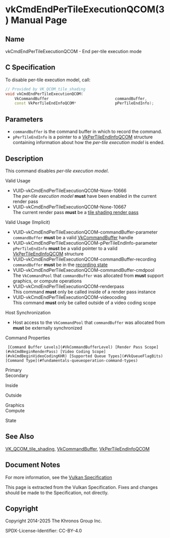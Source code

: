 # vkCmdEndPerTileExecutionQCOM(3) Manual Page

## Name

vkCmdEndPerTileExecutionQCOM - End per-tile execution mode



## [](#_c_specification)C Specification

To disable per-tile execution model, call:

```c++
// Provided by VK_QCOM_tile_shading
void vkCmdEndPerTileExecutionQCOM(
    VkCommandBuffer                             commandBuffer,
    const VkPerTileEndInfoQCOM*                 pPerTileEndInfo);
```

## [](#_parameters)Parameters

- `commandBuffer` is the command buffer in which to record the command.
- `pPerTileEndInfo` is a pointer to a [VkPerTileEndInfoQCOM](https://registry.khronos.org/vulkan/specs/latest/man/html/VkPerTileEndInfoQCOM.html) structure containing information about how the *per-tile execution model* is ended.

## [](#_description)Description

This command disables *per-tile execution model*.

Valid Usage

- [](#VUID-vkCmdEndPerTileExecutionQCOM-None-10666)VUID-vkCmdEndPerTileExecutionQCOM-None-10666  
  The *per-tile execution model* **must** have been enabled in the current render pass
- [](#VUID-vkCmdEndPerTileExecutionQCOM-None-10667)VUID-vkCmdEndPerTileExecutionQCOM-None-10667  
  The current render pass **must** be a [tile shading render pass](https://registry.khronos.org/vulkan/specs/latest/html/vkspec.html#renderpass-tile-shading)

Valid Usage (Implicit)

- [](#VUID-vkCmdEndPerTileExecutionQCOM-commandBuffer-parameter)VUID-vkCmdEndPerTileExecutionQCOM-commandBuffer-parameter  
  `commandBuffer` **must** be a valid [VkCommandBuffer](https://registry.khronos.org/vulkan/specs/latest/man/html/VkCommandBuffer.html) handle
- [](#VUID-vkCmdEndPerTileExecutionQCOM-pPerTileEndInfo-parameter)VUID-vkCmdEndPerTileExecutionQCOM-pPerTileEndInfo-parameter  
  `pPerTileEndInfo` **must** be a valid pointer to a valid [VkPerTileEndInfoQCOM](https://registry.khronos.org/vulkan/specs/latest/man/html/VkPerTileEndInfoQCOM.html) structure
- [](#VUID-vkCmdEndPerTileExecutionQCOM-commandBuffer-recording)VUID-vkCmdEndPerTileExecutionQCOM-commandBuffer-recording  
  `commandBuffer` **must** be in the [recording state](#commandbuffers-lifecycle)
- [](#VUID-vkCmdEndPerTileExecutionQCOM-commandBuffer-cmdpool)VUID-vkCmdEndPerTileExecutionQCOM-commandBuffer-cmdpool  
  The `VkCommandPool` that `commandBuffer` was allocated from **must** support graphics, or compute operations
- [](#VUID-vkCmdEndPerTileExecutionQCOM-renderpass)VUID-vkCmdEndPerTileExecutionQCOM-renderpass  
  This command **must** only be called inside of a render pass instance
- [](#VUID-vkCmdEndPerTileExecutionQCOM-videocoding)VUID-vkCmdEndPerTileExecutionQCOM-videocoding  
  This command **must** only be called outside of a video coding scope

Host Synchronization

- Host access to the `VkCommandPool` that `commandBuffer` was allocated from **must** be externally synchronized

Command Properties

     [Command Buffer Levels](#VkCommandBufferLevel) [Render Pass Scope](#vkCmdBeginRenderPass) [Video Coding Scope](#vkCmdBeginVideoCodingKHR) [Supported Queue Types](#VkQueueFlagBits) [Command Type](#fundamentals-queueoperation-command-types)

Primary  
Secondary

Inside

Outside

Graphics  
Compute

State

## [](#_see_also)See Also

[VK\_QCOM\_tile\_shading](https://registry.khronos.org/vulkan/specs/latest/man/html/VK_QCOM_tile_shading.html), [VkCommandBuffer](https://registry.khronos.org/vulkan/specs/latest/man/html/VkCommandBuffer.html), [VkPerTileEndInfoQCOM](https://registry.khronos.org/vulkan/specs/latest/man/html/VkPerTileEndInfoQCOM.html)

## [](#_document_notes)Document Notes

For more information, see the [Vulkan Specification](https://registry.khronos.org/vulkan/specs/latest/html/vkspec.html#vkCmdEndPerTileExecutionQCOM)

This page is extracted from the Vulkan Specification. Fixes and changes should be made to the Specification, not directly.

## [](#_copyright)Copyright

Copyright 2014-2025 The Khronos Group Inc.

SPDX-License-Identifier: CC-BY-4.0